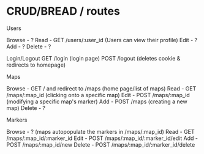 # CRUD/BREAD / routes

Users

Browse - ? 
Read   - GET /users/:user_id (Users can view their profile)
Edit   - ?
Add    - ?
Delete - ? 

Login/Logout
GET /login (login page)
POST /logout (deletes cookie & redirects to homepage)


Maps

Browse - GET  / and redirect to /maps (home page/list of maps)
Read   - GET  /maps/:map_id (clicking onto a specific map)
Edit   - POST /maps/:map_id (modifying a specific map's marker)
Add    - POST /maps (creating a new map)
Delete - ? 

Markers

Browse - ? (maps autopopulate the markers in /maps/:map_id)
Read   - GET  /maps/:map_id/:marker_id
Edit   - POST /maps/:map_id/:marker_id/edit
Add    - POST /maps/:map_id/new
Delete - POST /maps/:map_id/:marker_id/delete


 